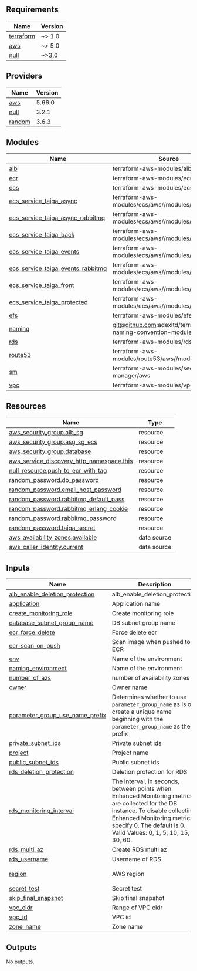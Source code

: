 <!-- BEGIN_TF_DOCS -->
## Requirements

| Name | Version |
|------|---------|
| <a name="requirement_terraform"></a> [terraform](#requirement\_terraform) | ~> 1.0 |
| <a name="requirement_aws"></a> [aws](#requirement\_aws) | ~> 5.0 |
| <a name="requirement_null"></a> [null](#requirement\_null) | ~>3.0 |

## Providers

| Name | Version |
|------|---------|
| <a name="provider_aws"></a> [aws](#provider\_aws) | 5.66.0 |
| <a name="provider_null"></a> [null](#provider\_null) | 3.2.1 |
| <a name="provider_random"></a> [random](#provider\_random) | 3.6.3 |

## Modules

| Name | Source | Version |
|------|--------|---------|
| <a name="module_alb"></a> [alb](#module\_alb) | terraform-aws-modules/alb/aws | 9.11.0 |
| <a name="module_ecr"></a> [ecr](#module\_ecr) | terraform-aws-modules/ecr/aws | 2.3.0 |
| <a name="module_ecs"></a> [ecs](#module\_ecs) | terraform-aws-modules/ecs/aws | 5.11.4 |
| <a name="module_ecs_service_taiga_async"></a> [ecs\_service\_taiga\_async](#module\_ecs\_service\_taiga\_async) | terraform-aws-modules/ecs/aws//modules/service | 5.11.2 |
| <a name="module_ecs_service_taiga_async_rabbitmq"></a> [ecs\_service\_taiga\_async\_rabbitmq](#module\_ecs\_service\_taiga\_async\_rabbitmq) | terraform-aws-modules/ecs/aws//modules/service | 5.11.2 |
| <a name="module_ecs_service_taiga_back"></a> [ecs\_service\_taiga\_back](#module\_ecs\_service\_taiga\_back) | terraform-aws-modules/ecs/aws//modules/service | 5.11.2 |
| <a name="module_ecs_service_taiga_events"></a> [ecs\_service\_taiga\_events](#module\_ecs\_service\_taiga\_events) | terraform-aws-modules/ecs/aws//modules/service | 5.11.2 |
| <a name="module_ecs_service_taiga_events_rabbitmq"></a> [ecs\_service\_taiga\_events\_rabbitmq](#module\_ecs\_service\_taiga\_events\_rabbitmq) | terraform-aws-modules/ecs/aws//modules/service | 5.11.2 |
| <a name="module_ecs_service_taiga_front"></a> [ecs\_service\_taiga\_front](#module\_ecs\_service\_taiga\_front) | terraform-aws-modules/ecs/aws//modules/service | 5.11.2 |
| <a name="module_ecs_service_taiga_protected"></a> [ecs\_service\_taiga\_protected](#module\_ecs\_service\_taiga\_protected) | terraform-aws-modules/ecs/aws//modules/service | 5.11.2 |
| <a name="module_efs"></a> [efs](#module\_efs) | terraform-aws-modules/efs/aws | 1.6.3 |
| <a name="module_naming"></a> [naming](#module\_naming) | git@github.com:adexltd/terraform-naming-convention-module.git | n/a |
| <a name="module_rds"></a> [rds](#module\_rds) | terraform-aws-modules/rds/aws | 6.9.0 |
| <a name="module_route53"></a> [route53](#module\_route53) | terraform-aws-modules/route53/aws//modules/records | 4.1.0 |
| <a name="module_sm"></a> [sm](#module\_sm) | terraform-aws-modules/secrets-manager/aws | 1.3.0 |
| <a name="module_vpc"></a> [vpc](#module\_vpc) | terraform-aws-modules/vpc/aws | 5.13.0 |

## Resources

| Name | Type |
|------|------|
| [aws_security_group.alb_sg](https://registry.terraform.io/providers/hashicorp/aws/latest/docs/resources/security_group) | resource |
| [aws_security_group.asg_sg_ecs](https://registry.terraform.io/providers/hashicorp/aws/latest/docs/resources/security_group) | resource |
| [aws_security_group.database](https://registry.terraform.io/providers/hashicorp/aws/latest/docs/resources/security_group) | resource |
| [aws_service_discovery_http_namespace.this](https://registry.terraform.io/providers/hashicorp/aws/latest/docs/resources/service_discovery_http_namespace) | resource |
| [null_resource.push_to_ecr_with_tag](https://registry.terraform.io/providers/hashicorp/null/latest/docs/resources/resource) | resource |
| [random_password.db_password](https://registry.terraform.io/providers/hashicorp/random/latest/docs/resources/password) | resource |
| [random_password.email_host_password](https://registry.terraform.io/providers/hashicorp/random/latest/docs/resources/password) | resource |
| [random_password.rabbitmq_default_pass](https://registry.terraform.io/providers/hashicorp/random/latest/docs/resources/password) | resource |
| [random_password.rabbitmq_erlang_cookie](https://registry.terraform.io/providers/hashicorp/random/latest/docs/resources/password) | resource |
| [random_password.rabbitmq_password](https://registry.terraform.io/providers/hashicorp/random/latest/docs/resources/password) | resource |
| [random_password.taiga_secret](https://registry.terraform.io/providers/hashicorp/random/latest/docs/resources/password) | resource |
| [aws_availability_zones.available](https://registry.terraform.io/providers/hashicorp/aws/latest/docs/data-sources/availability_zones) | data source |
| [aws_caller_identity.current](https://registry.terraform.io/providers/hashicorp/aws/latest/docs/data-sources/caller_identity) | data source |

## Inputs

| Name | Description | Type | Default | Required |
|------|-------------|------|---------|:--------:|
| <a name="input_alb_enable_deletion_protection"></a> [alb\_enable\_deletion\_protection](#input\_alb\_enable\_deletion\_protection) | alb\_enable\_deletion\_protection | `bool` | `true` | no |
| <a name="input_application"></a> [application](#input\_application) | Application name | `string` | n/a | yes |
| <a name="input_create_monitoring_role"></a> [create\_monitoring\_role](#input\_create\_monitoring\_role) | Create monitoring role | `bool` | `false` | no |
| <a name="input_database_subnet_group_name"></a> [database\_subnet\_group\_name](#input\_database\_subnet\_group\_name) | DB subnet group name | `string` | `null` | no |
| <a name="input_ecr_force_delete"></a> [ecr\_force\_delete](#input\_ecr\_force\_delete) | Force delete ecr | `bool` | `false` | no |
| <a name="input_ecr_scan_on_push"></a> [ecr\_scan\_on\_push](#input\_ecr\_scan\_on\_push) | Scan image when pushed to ECR | `bool` | `true` | no |
| <a name="input_env"></a> [env](#input\_env) | Name of the environment | `string` | n/a | yes |
| <a name="input_naming_environment"></a> [naming\_environment](#input\_naming\_environment) | Name of the environment | `string` | n/a | yes |
| <a name="input_number_of_azs"></a> [number\_of\_azs](#input\_number\_of\_azs) | number of availability zones | `number` | n/a | yes |
| <a name="input_owner"></a> [owner](#input\_owner) | Owner name | `string` | n/a | yes |
| <a name="input_parameter_group_use_name_prefix"></a> [parameter\_group\_use\_name\_prefix](#input\_parameter\_group\_use\_name\_prefix) | Determines whether to use `parameter_group_name` as is or create a unique name beginning with the `parameter_group_name` as the prefix | `bool` | `true` | no |
| <a name="input_private_subnet_ids"></a> [private\_subnet\_ids](#input\_private\_subnet\_ids) | Private subnet ids | `list(string)` | `[]` | no |
| <a name="input_project"></a> [project](#input\_project) | Project name | `string` | n/a | yes |
| <a name="input_public_subnet_ids"></a> [public\_subnet\_ids](#input\_public\_subnet\_ids) | Public subnet ids | `list(string)` | `[]` | no |
| <a name="input_rds_deletion_protection"></a> [rds\_deletion\_protection](#input\_rds\_deletion\_protection) | Deletion protection for RDS | `bool` | `true` | no |
| <a name="input_rds_monitoring_interval"></a> [rds\_monitoring\_interval](#input\_rds\_monitoring\_interval) | The interval, in seconds, between points when Enhanced Monitoring metrics are collected for the DB instance. To disable collecting Enhanced Monitoring metrics, specify 0. The default is 0. Valid Values: 0, 1, 5, 10, 15, 30, 60. | `number` | `0` | no |
| <a name="input_rds_multi_az"></a> [rds\_multi\_az](#input\_rds\_multi\_az) | Create RDS multi az | `bool` | `true` | no |
| <a name="input_rds_username"></a> [rds\_username](#input\_rds\_username) | Username of RDS | `string` | `null` | no |
| <a name="input_region"></a> [region](#input\_region) | AWS region | `string` | `"us-east-1"` | no |
| <a name="input_secret_test"></a> [secret\_test](#input\_secret\_test) | Secret test | `string` | n/a | yes |
| <a name="input_skip_final_snapshot"></a> [skip\_final\_snapshot](#input\_skip\_final\_snapshot) | Skip final snapshot | `bool` | `false` | no |
| <a name="input_vpc_cidr"></a> [vpc\_cidr](#input\_vpc\_cidr) | Range of VPC cidr | `string` | n/a | yes |
| <a name="input_vpc_id"></a> [vpc\_id](#input\_vpc\_id) | VPC id | `string` | `""` | no |
| <a name="input_zone_name"></a> [zone\_name](#input\_zone\_name) | Zone name | `string` | n/a | yes |

## Outputs

No outputs.
<!-- END_TF_DOCS -->
